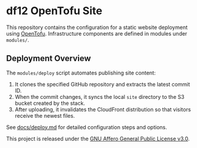 # df12 OpenTofu Site

This repository contains the configuration for a static website deployment using [OpenTofu](https://opentofu.org). Infrastructure components are defined in modules under `modules/`.

## Deployment Overview

The `modules/deploy` script automates publishing site content:

1. It clones the specified GitHub repository and extracts the latest commit ID.
2. When the commit changes, it syncs the local `site` directory to the S3 bucket created by the stack.
3. After uploading, it invalidates the CloudFront distribution so that visitors receive the newest files.

See [docs/deploy.md](docs/deploy.md) for detailed configuration steps and options.

This project is released under the [GNU Affero General Public License v3.0](LICENSE).
